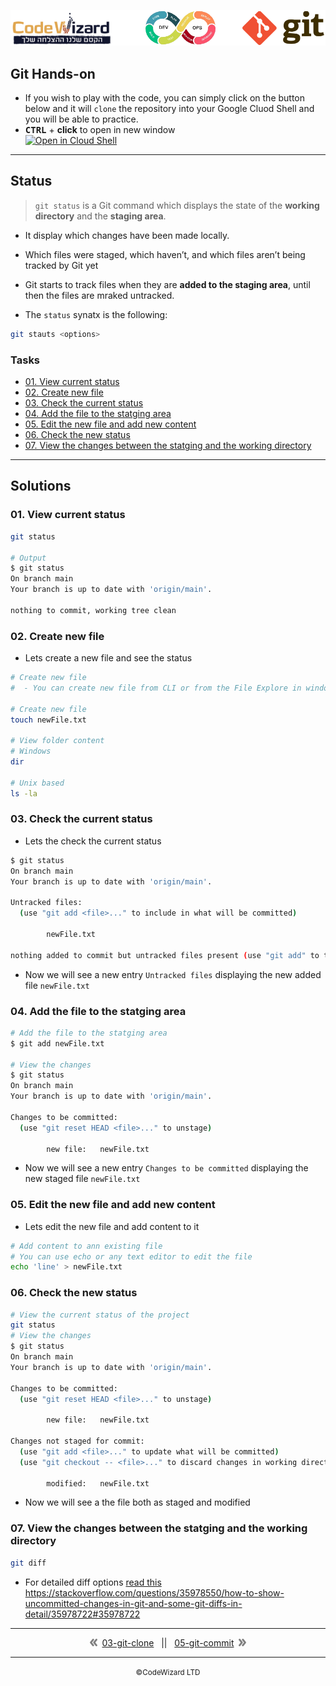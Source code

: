 ![](resources/logos.png)

## Git Hands-on

- If you wish to play with the code, you can simply click on the button below and it will `clone` the repository into your Google Cluod Shell and you will be able to practice.
- **<kbd>CTRL</kbd>** + **click** to open in new window<br/>
    [![Open in Cloud Shell](https://gstatic.com/cloudssh/images/open-btn.svg)](https://console.cloud.google.com/cloudshell/editor?cloudshell_git_repo=https://github.com/nirgeier/Git-Basics)
---

## Status

> `git status` is a Git command which displays the state of the **working directory** and the **staging area**. 
- It display which changes have been made locally.
- Which files were staged, which haven’t, and which files aren’t being tracked by Git yet
- Git starts to track files when they are **added to the staging area**, until then the files are mraked untracked.

- The `status` synatx is the following:
```sh
git stauts <options>
```

### Tasks
- [01. View current status](#01-view-current-status)
- [02. Create new file](#02-create-new-file)
- [03. Check the current status](#03-check-the-current-status)
- [04. Add the file to the statging area](#04-add-the-file-to-the-statging-area)
- [05. Edit the new file and add new content](#05-edit-the-new-file-and-add-new-content)
- [06. Check the new status](#06-check-the-new-status)
- [07. View the changes between the statging and the working directory](#07-view-the-changes-between-the-statging-and-the-working-directory)

---

## Solutions

### 01. View current status
```sh
git status

# Output
$ git status
On branch main
Your branch is up to date with 'origin/main'.

nothing to commit, working tree clean
```

### 02. Create new file
- Lets create a new file and see the status

```sh
# Create new file
#  - You can create new file from CLI or from the File Explore in windows, its the same

# Create new file 
touch newFile.txt

# View folder content
# Windows 
dir

# Unix based 
ls -la
```
### 03. Check the current status
- Lets the check the current status
```sh
$ git status
On branch main
Your branch is up to date with 'origin/main'.

Untracked files:
  (use "git add <file>..." to include in what will be committed)

        newFile.txt

nothing added to commit but untracked files present (use "git add" to track)
```
- Now we will see a new entry `Untracked files` displaying the new added file `newFile.txt`

### 04. Add the file to the statging area
```sh
# Add the file to the statging area
$ git add newFile.txt 

# View the changes
$ git status
On branch main
Your branch is up to date with 'origin/main'.

Changes to be committed:
  (use "git reset HEAD <file>..." to unstage)

        new file:   newFile.txt
```
- Now we will see a new entry `Changes to be committed` displaying the new staged file `newFile.txt`

### 05. Edit the new file and add new content
- Lets edit the new file and add content to it
```sh
# Add content to ann existing file
# You can use echo or any text editor to edit the file
echo 'line' > newFile.txt
```
### 06. Check the new status
```sh
# View the current status of the project
git status
# View the changes
$ git status
On branch main
Your branch is up to date with 'origin/main'.

Changes to be committed:
  (use "git reset HEAD <file>..." to unstage)

        new file:   newFile.txt

Changes not staged for commit:
  (use "git add <file>..." to update what will be committed)
  (use "git checkout -- <file>..." to discard changes in working directory)

        modified:   newFile.txt
```
- Now we will see a the file both as staged and modified

### 07. View the changes between the statging and the working directory
```sh
git diff
```
- For detailed diff options [read this](https://stackoverflow.com/questions/35978550/how-to-show-uncommitted-changes-in-git-and-some-git-diffs-in-detail/35978722#35978722)  
https://stackoverflow.com/questions/35978550/how-to-show-uncommitted-changes-in-git-and-some-git-diffs-in-detail/35978722#35978722


<!-- navigation start -->

---

<div align="center">
<img src="../../resources/prev.png">&nbsp;
<a class="btn btn-success" href="../03-git-clone">03-git-clone</a>
&nbsp;&nbsp;||&nbsp;&nbsp;
<a href="../05-git-commit">05-git-commit</a>
&nbsp;<img src="../../resources/next.png">
</div>

---

<div align="center">
    <small>&copy;CodeWizard LTD</small>
</div>
<!-- navigation end -->